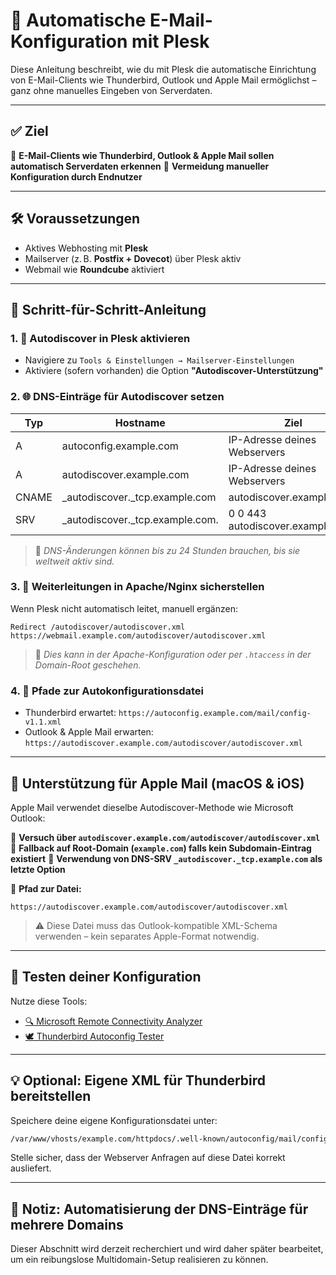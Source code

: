 # 📧 Automatische E-Mail-Konfiguration mit Plesk

Diese Anleitung beschreibt, wie du mit Plesk die automatische Einrichtung von E-Mail-Clients wie Thunderbird, Outlook und Apple Mail ermöglichst – ganz ohne manuelles Eingeben von Serverdaten.

---

## ✅ Ziel

🔹 **E-Mail-Clients wie Thunderbird, Outlook & Apple Mail sollen automatisch Serverdaten erkennen**
🔹 **Vermeidung manueller Konfiguration durch Endnutzer**

---

## 🛠 Voraussetzungen

* Aktives Webhosting mit **Plesk**
* Mailserver (z. B. **Postfix + Dovecot**) über Plesk aktiv
* Webmail wie **Roundcube** aktiviert

---

## 📌 Schritt-für-Schritt-Anleitung

### 1. 🔧 Autodiscover in Plesk aktivieren

* Navigiere zu `Tools & Einstellungen → Mailserver-Einstellungen`
* Aktiviere (sofern vorhanden) die Option **"Autodiscover-Unterstützung"**

### 2. 🌐 DNS-Einträge für Autodiscover setzen

| Typ   | Hostname                          | Ziel                              |
| ----- | --------------------------------- | --------------------------------- |
| A     | autoconfig.example.com            | IP-Adresse deines Webservers      |
| A     | autodiscover.example.com          | IP-Adresse deines Webservers      |
| CNAME | \_autodiscover.\_tcp.example.com  | autodiscover.example.com.         |
| SRV   | \_autodiscover.\_tcp.example.com. | 0 0 443 autodiscover.example.com. |

> 🔁 *DNS-Änderungen können bis zu 24 Stunden brauchen, bis sie weltweit aktiv sind.*

### 3. 🔁 Weiterleitungen in Apache/Nginx sicherstellen

Wenn Plesk nicht automatisch leitet, manuell ergänzen:

```apacheconf
Redirect /autodiscover/autodiscover.xml https://webmail.example.com/autodiscover/autodiscover.xml
```

> 🧠 *Dies kann in der Apache-Konfiguration oder per `.htaccess` in der Domain-Root geschehen.*

### 4. 📄 Pfade zur Autokonfigurationsdatei

* Thunderbird erwartet: `https://autoconfig.example.com/mail/config-v1.1.xml`
* Outlook & Apple Mail erwarten: `https://autodiscover.example.com/autodiscover/autodiscover.xml`

---

## 🍏 Unterstützung für Apple Mail (macOS & iOS)

Apple Mail verwendet dieselbe Autodiscover-Methode wie Microsoft Outlook:

🔸 **Versuch über `autodiscover.example.com/autodiscover/autodiscover.xml`**
🔸 **Fallback auf Root-Domain (`example.com`) falls kein Subdomain-Eintrag existiert**
🔸 **Verwendung von DNS-SRV `_autodiscover._tcp.example.com` als letzte Option**

📁 **Pfad zur Datei:**

```
https://autodiscover.example.com/autodiscover/autodiscover.xml
```

> ⚠️ Diese Datei muss das Outlook-kompatible XML-Schema verwenden – kein separates Apple-Format notwendig.

---

## 🧪 Testen deiner Konfiguration

Nutze diese Tools:

* [🔍 Microsoft Remote Connectivity Analyzer](https://testconnectivity.microsoft.com/)
* [🕊 Thunderbird Autoconfig Tester](https://autoconfig.thunderbird.net/)

---

## 💡 Optional: Eigene XML für Thunderbird bereitstellen

Speichere deine eigene Konfigurationsdatei unter:

```bash
/var/www/vhosts/example.com/httpdocs/.well-known/autoconfig/mail/config-v1.1.xml
```

Stelle sicher, dass der Webserver Anfragen auf diese Datei korrekt ausliefert.

---

## 📝 Notiz: Automatisierung der DNS-Einträge für mehrere Domains

Dieser Abschnitt wird derzeit recherchiert und wird daher später bearbeitet, um ein reibungslose Multidomain-Setup realisieren zu können.